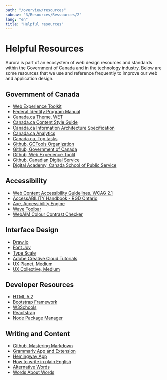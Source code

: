 ```yaml
---
path: "/overview/resources"
subnav: "3/Resources/Ressources/2"
lang: "en"
title: "Helpful resources"
---
```


<helmet>
<title> Helpful resources - Aurora Design System </title>
</helmet>

# Helpful Resources

Aurora is part of an ecosystem of web design resources and standards within the Government of Canada and in the technology industry. Below are some resources that we use and reference frequently to improve our web and application design. 

## Government of Canada

* [Web Experience Toolkit](http://wet-boew.github.io/wet-boew/index-en.html)
* [Federal Identity Program Manual](https://www.canada.ca/en/treasury-board-secretariat/services/government-communications/federal-identity-program/manual.html)
* [Canada.ca Theme, WET](https://github.com/wet-boew/GCWeb)
* [Canada.ca Content Style Guide](https://www.canada.ca/en/treasury-board-secretariat/services/government-communications/canada-content-style-guide.html)
* [Canada.ca Information Architecture Specification](https://www.canada.ca/en/treasury-board-secretariat/services/government-communications/canada-content-information-architecture-specification.html)
* [Canada.ca Analytics](https://www.canada.ca/en/analytics.html)
* [Canada.ca, Top tasks](https://www.canada.ca/en/government/about/top-tasks-for-canada-ca.html)
* [Github, GCTools Organization](https://github.com/gctools-outilsgc)
* [Github, Government of Canada](https://github.com/canada-ca)
* [Github, Web Experience Toolit](https://github.com/wet-boew)
* [Github, Canadian Digital Service](https://github.com/cds-snc)
* [Digital Academy, Canada School of Public Service](https://en.busrides-trajetsenbus.ca/)

## Accessibility

* [Web Content Accessibility Guidelines, WCAG 2.1](https://www.w3.org/TR/WCAG21/)
* [AccessABILITY Handbook - RGD Ontario](https://www.rgd.ca/database/files/library/RGD_AccessAbility_Handbook.pdf)
* [Axe, Accessibility Engine](https://www.deque.com/axe/)
* [Wave Toolbar](https://wave.webaim.org/extension/)
* [WebAIM Colour Contrast Checker](https://webaim.org/resources/contrastchecker/)

## Interface Design

* [Draw.io](https://www.draw.io/)
* [Font Joy](https://fontjoy.com/)
* [Type Scale](http://type-scale.com/)
* [Adobe Creative Cloud Tutorials](https://helpx.adobe.com/ca/creative-cloud/tutorials-explore.html)
* [UX Planet, Medium](https://uxplanet.org/)
* [UX Collextive, Medium](https://uxdesign.cc/)

## Developer Resources

* [HTML 5.2](https://www.w3.org/TR/html5/)
* [Bootstrap Framework](https://getbootstrap.com/)
* [W3Schools](https://www.w3schools.com/)
* [Reactstrap](https://reactstrap.github.io/)
* [Node Package Manager](https://www.npmjs.com/)

## Writing and Content

* [Github, Mastering Markdown](https://guides.github.com/features/mastering-markdown/)
* [Grammarly App and Extension](https://app.grammarly.com/)
* [Hemingway App](http://www.hemingwayapp.com/)
* [How to write in plain English](http://plainenglish.co.uk/files/howto.pdf)
* [Alternative Words](http://plainenglish.co.uk/files/alternative.pdf)
* [Words About Words](http://plainenglish.co.uk/files/words_about_words.pdf)


